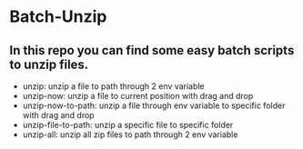 # Batch-Unzip
## In this repo you can find some easy batch scripts to unzip files.

* unzip: unzip a file to path through 2 env variable
* unzip-now: unzip a file to current position with drag and drop
* unzip-now-to-path: unzip a file through env variable to specific folder with drag and drop
* unzip-file-to-path: unzip a specific file to specific folder
* unzip-all: unzip all zip files to path through 2 env variable

